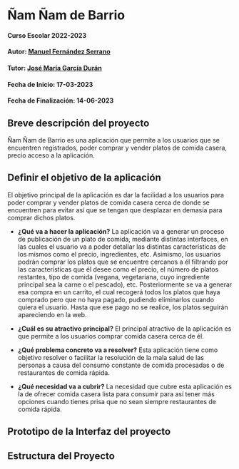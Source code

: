 # Ñam Ñam de Barrio

#### Curso Escolar 2022-2023
#### Autor: [Manuel Fernández Serrano](https://github.com/manferser201)
#### Tutor: [José María García Durán](https://github.com/chemaduran)
#### Fecha de Inicio: 17-03-2023
#### Fecha de Finalización: 14-06-2023

## Breve descripción del proyecto

Ñam Ñam de Barrio es una aplicación que permite a los usuarios que se encuentren registrados, poder comprar y vender platos de comida casera, precio acceso a la aplicación.

## Definir el objetivo de la aplicación

El objetivo principal de la aplicación es dar la facilidad a los usuarios para poder comprar y vender platos de comida casera cerca de donde se encuentren para evitar así que se tengan que desplazar en demasía para comprar dichos platos.

- **¿Qué va a hacer la aplicación?**
La aplicación va a generar un proceso de publicación de un plato de comida, mediante distintas interfaces, en las cuales el usuario va a poder detallar las distintas características de los mismos como el precio, ingredientes, etc. Asimismo, los usuarios podrán comprar los platos que se encuentre cercanos a él filtrando por las características que él desee como el precio, el número de platos restantes, tipo de comida (vegana, vegetariana, cuyo ingrediente principal sea la carne o el pescado), etc. Posteriormente se va a generar esa compra en un carrito, el cual recogerá todos los platos que haya comprado pero que no haya pagado, pudiendo eliminarlos cuando quiera el usuario. Hasta que ese pago no se realice, los platos seguirán apareciendo en la web.

- **¿Cuál es su atractivo principal?**
El principal atractivo de la aplicación es que permite a los usuarios comprar comida casera cerca de él.

- **¿Qué problema concreto va a resolver?**
Esta aplicación tiene como objetivo resolver o facilitar la resolución de la mala salud de las personas a causa del consumo constante de comida procesadas o de restaurantes de comida rápida.

- **¿Qué necesidad va a cubrir?**
La necesidad que cubre esta aplicación es la de ofrecer comida casera lista para consumir para así tener más opciones cuando tienes prisa que no sean siempre restaurantes de comida rápida.

## Prototipo de la Interfaz del proyecto


## Estructura del Proyecto
